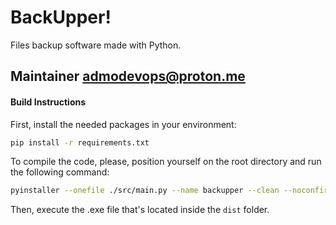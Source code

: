 # BackUpper!

Files backup software made with Python.

## Maintainer <admodevops@proton.me>

#### Build Instructions

First, install the needed packages in your environment:

```bash
pip install -r requirements.txt
```

To compile the code, please, position yourself on the root directory and run the following command:

```bash
pyinstaller --onefile ./src/main.py --name backupper --clean --noconfirm
```

Then, execute the .exe file that's located inside the `dist` folder.
